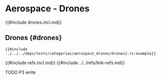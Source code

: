 # Aerospace - Drones

{{#include drones.incl.md}}

## Drones {#drones}

```rust,editable
{{#include ../../../deps/tests/categories/aerospace_drones/drones1.rs:example}}
```

{{#include refs.incl.md}}
{{#include ../../refs/link-refs.md}}

<div class="hidden">
TODO P3 write
</div>
